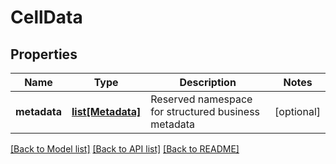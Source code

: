 # CellData

## Properties
Name | Type | Description | Notes
------------ | ------------- | ------------- | -------------
**metadata** | [**list[Metadata]**](Metadata.md) | Reserved namespace for structured business metadata | [optional] 

[[Back to Model list]](../README.md#documentation-for-models) [[Back to API list]](../README.md#documentation-for-api-endpoints) [[Back to README]](../README.md)

